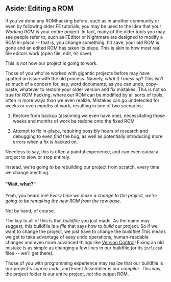 
## Aside: Editing a ROM

If you've done any ROMhacking before, such as in another community or even by
following older FE tutorials, you may be used to the idea that your *Working
ROM* is your entire project. In fact, many of the older tools you may see
people refer to, such as FEditor or Nightmare are designed to modify a ROM
*in-place* -- that is, you change something, hit save, your old ROM is gone
and an edited ROM has taken its place. This is akin to how most real file
editors work (open file, edit, hit save).

This is *not* how our project is going to work.

Those of you who've worked with gigantic projects before may have spotted an
issue with the old process. Namely, *what if I mess up*? This isn't so much of
a concern for, say, word documents, as you can undo, copy-paste, whatever to
restore your older version and fix mistakes. This is not so true for ROM
hacking, where our ROM can be modified by all sorts of tools, often in more
ways than we even realize. Mistakes can go undetected for weeks or even
*months* of work, resulting in one of two scenarios:

1. Restore from backup (assuming we even have one), necessitating those weeks
and months of work be redone onto the fixed ROM

2. Attempt to fix in-place, requiring possibly hours of research and debugging
to even *find* the bug, as well as potentially introducing more errors when a
fix is hacked on.

Needless to say, this is often a painful experience, and can even cause a
project to slow or stop entirely.

Instead, we're going to be rebuilding our project from scratch, every time we
change anything.

#### "Wait, what?"

Yeah, you heard me! *Every time we make a change to the project, we're going to
be remaking the new ROM from the raw base*.

Not by hand, of course.

The key to all of this is that *buildfile* you just made. As the name may
suggest, this buildfile is a *file* that says how to *build* our project. So
if we want to change the project, we just have to change the buildfile! This
means we get to take advantage of easy undo operations, human-readable changes
and even more advanced things like [Version Control](https://github.com/FireEmblemUniverse/CCB_Round1)! Fixing an old mistake is as simple as changing a few lines
in our buildfile (or its `included` files -- we'll get there).

Those of you with programming experience may realize that our buildfile is our
project's *source code*, and Event Assembler is our *compiler*. This way, the
project folder *is* our entire project, *not* the output ROM.


